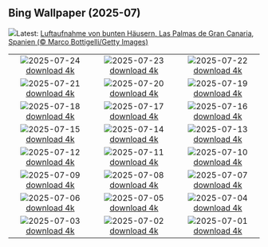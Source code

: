 ## Bing Wallpaper (2025-07)
![](https://www.bing.com/th?id=OHR.LasPalmas_DE-DE5219971738_UHD.jpg&w=1000)Latest: [Luftaufnahme von bunten Häusern, Las Palmas de Gran Canaria, Spanien (© Marco Bottigelli/Getty Images)](https://www.bing.com/th?id=OHR.LasPalmas_DE-DE5219971738_UHD.jpg)

|      |      |      |
| :----: | :----: | :----: |
|![](https://www.bing.com/th?id=OHR.BayreuthTheatre_DE-DE1209418300_UHD.jpg&pid=hp&w=384&h=216&rs=1&c=4)2025-07-24 [download 4k](https://www.bing.com/th?id=OHR.BayreuthTheatre_DE-DE1209418300_UHD.jpg)|![](https://www.bing.com/th?id=OHR.VaticanCity_DE-DE5887283665_UHD.jpg&pid=hp&w=384&h=216&rs=1&c=4)2025-07-23 [download 4k](https://www.bing.com/th?id=OHR.VaticanCity_DE-DE5887283665_UHD.jpg)|![](https://www.bing.com/th?id=OHR.BadlandsSunset_DE-DE6485321128_UHD.jpg&pid=hp&w=384&h=216&rs=1&c=4)2025-07-22 [download 4k](https://www.bing.com/th?id=OHR.BadlandsSunset_DE-DE6485321128_UHD.jpg)|
|![](https://www.bing.com/th?id=OHR.AcroporaReef_DE-DE6392050074_UHD.jpg&pid=hp&w=384&h=216&rs=1&c=4)2025-07-21 [download 4k](https://www.bing.com/th?id=OHR.AcroporaReef_DE-DE6392050074_UHD.jpg)|![](https://www.bing.com/th?id=OHR.BigMoon_DE-DE6584424311_UHD.jpg&pid=hp&w=384&h=216&rs=1&c=4)2025-07-20 [download 4k](https://www.bing.com/th?id=OHR.BigMoon_DE-DE6584424311_UHD.jpg)|![](https://www.bing.com/th?id=OHR.MothWeek_DE-DE7350997027_UHD.jpg&pid=hp&w=384&h=216&rs=1&c=4)2025-07-19 [download 4k](https://www.bing.com/th?id=OHR.MothWeek_DE-DE7350997027_UHD.jpg)|
|![](https://www.bing.com/th?id=OHR.MiravetSpain_DE-DE1175039382_UHD.jpg&pid=hp&w=384&h=216&rs=1&c=4)2025-07-18 [download 4k](https://www.bing.com/th?id=OHR.MiravetSpain_DE-DE1175039382_UHD.jpg)|![](https://www.bing.com/th?id=OHR.LavenderWesterhever_DE-DE4832117412_UHD.jpg&pid=hp&w=384&h=216&rs=1&c=4)2025-07-17 [download 4k](https://www.bing.com/th?id=OHR.LavenderWesterhever_DE-DE4832117412_UHD.jpg)|![](https://www.bing.com/th?id=OHR.TemplePhilae_DE-DE7883088350_UHD.jpg&pid=hp&w=384&h=216&rs=1&c=4)2025-07-16 [download 4k](https://www.bing.com/th?id=OHR.TemplePhilae_DE-DE7883088350_UHD.jpg)|
|![](https://www.bing.com/th?id=OHR.PerseidsPine_DE-DE7245690852_UHD.jpg&pid=hp&w=384&h=216&rs=1&c=4)2025-07-15 [download 4k](https://www.bing.com/th?id=OHR.PerseidsPine_DE-DE7245690852_UHD.jpg)|![](https://www.bing.com/th?id=OHR.YoungShark_DE-DE7165248670_UHD.jpg&pid=hp&w=384&h=216&rs=1&c=4)2025-07-14 [download 4k](https://www.bing.com/th?id=OHR.YoungShark_DE-DE7165248670_UHD.jpg)|![](https://www.bing.com/th?id=OHR.BasaltColumns_DE-DE6897663571_UHD.jpg&pid=hp&w=384&h=216&rs=1&c=4)2025-07-13 [download 4k](https://www.bing.com/th?id=OHR.BasaltColumns_DE-DE6897663571_UHD.jpg)|
|![](https://www.bing.com/th?id=OHR.ThomsonGazelle_DE-DE6657498392_UHD.jpg&pid=hp&w=384&h=216&rs=1&c=4)2025-07-12 [download 4k](https://www.bing.com/th?id=OHR.ThomsonGazelle_DE-DE6657498392_UHD.jpg)|![](https://www.bing.com/th?id=OHR.TokyoSunrise_DE-DE6224327686_UHD.jpg&pid=hp&w=384&h=216&rs=1&c=4)2025-07-11 [download 4k](https://www.bing.com/th?id=OHR.TokyoSunrise_DE-DE6224327686_UHD.jpg)|![](https://www.bing.com/th?id=OHR.BahamaBlues_DE-DE5750119392_UHD.jpg&pid=hp&w=384&h=216&rs=1&c=4)2025-07-10 [download 4k](https://www.bing.com/th?id=OHR.BahamaBlues_DE-DE5750119392_UHD.jpg)|
|![](https://www.bing.com/th?id=OHR.ConstitucionStation_DE-DE6862611016_UHD.jpg&pid=hp&w=384&h=216&rs=1&c=4)2025-07-09 [download 4k](https://www.bing.com/th?id=OHR.ConstitucionStation_DE-DE6862611016_UHD.jpg)|![](https://www.bing.com/th?id=OHR.SecedaPeak_DE-DE7304303596_UHD.jpg&pid=hp&w=384&h=216&rs=1&c=4)2025-07-08 [download 4k](https://www.bing.com/th?id=OHR.SecedaPeak_DE-DE7304303596_UHD.jpg)|![](https://www.bing.com/th?id=OHR.ShetlandGannets_DE-DE8492203831_UHD.jpg&pid=hp&w=384&h=216&rs=1&c=4)2025-07-07 [download 4k](https://www.bing.com/th?id=OHR.ShetlandGannets_DE-DE8492203831_UHD.jpg)|
|![](https://www.bing.com/th?id=OHR.MesquiteFlats_DE-DE8559445673_UHD.jpg&pid=hp&w=384&h=216&rs=1&c=4)2025-07-06 [download 4k](https://www.bing.com/th?id=OHR.MesquiteFlats_DE-DE8559445673_UHD.jpg)|![](https://www.bing.com/th?id=OHR.TourCyclists_DE-DE8646205107_UHD.jpg&pid=hp&w=384&h=216&rs=1&c=4)2025-07-05 [download 4k](https://www.bing.com/th?id=OHR.TourCyclists_DE-DE8646205107_UHD.jpg)|![](https://www.bing.com/th?id=OHR.OroseiSardegna_DE-DE8440593584_UHD.jpg&pid=hp&w=384&h=216&rs=1&c=4)2025-07-04 [download 4k](https://www.bing.com/th?id=OHR.OroseiSardegna_DE-DE8440593584_UHD.jpg)|
|![](https://www.bing.com/th?id=OHR.RainbowRiver_DE-DE1687862683_UHD.jpg&pid=hp&w=384&h=216&rs=1&c=4)2025-07-03 [download 4k](https://www.bing.com/th?id=OHR.RainbowRiver_DE-DE1687862683_UHD.jpg)|![](https://www.bing.com/th?id=OHR.CalwMarketsquare_DE-DE9027821635_UHD.jpg&pid=hp&w=384&h=216&rs=1&c=4)2025-07-02 [download 4k](https://www.bing.com/th?id=OHR.CalwMarketsquare_DE-DE9027821635_UHD.jpg)|![](https://www.bing.com/th?id=OHR.CanadaDayFogo_DE-DE8180601933_UHD.jpg&pid=hp&w=384&h=216&rs=1&c=4)2025-07-01 [download 4k](https://www.bing.com/th?id=OHR.CanadaDayFogo_DE-DE8180601933_UHD.jpg)|
